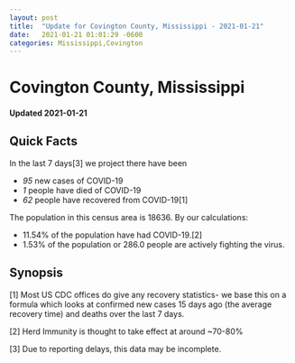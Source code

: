 ```yaml
---
layout: post
title:  "Update for Covington County, Mississippi - 2021-01-21"
date:   2021-01-21 01:01:29 -0600
categories: Mississippi,Covington
---
```


# Covington County, Mississippi
#### Updated 2021-01-21

## Quick Facts

In the last 7 days[3] we project there have been
- *95* new cases of COVID-19
- *1* people have died of COVID-19
- *62* people have recovered from COVID-19[1]

The population in this census area is 18636. By our calculations:
- 11.54% of the population have had COVID-19.[2]
- 1.53% of the population or 286.0 people are actively fighting the virus.

## Synopsis




[1] Most US CDC offices do give any recovery statistics- we base this on a formula which looks at confirmed new cases
15 days ago (the average recovery time) and deaths over the last 7 days.

[2] Herd Immunity is thought to take effect at around ~70-80%

[3] Due to reporting delays, this data may be incomplete.
 
    